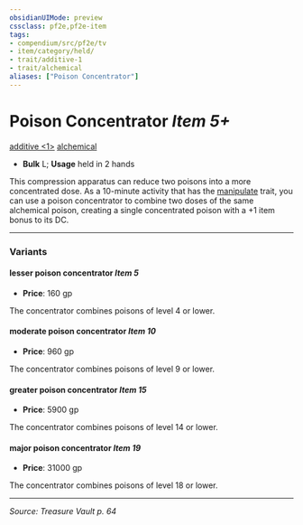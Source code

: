```yaml
---
obsidianUIMode: preview
cssclass: pf2e,pf2e-item
tags:
- compendium/src/pf2e/tv
- item/category/held/
- trait/additive-1
- trait/alchemical
aliases: ["Poison Concentrator"]
---
```

# Poison Concentrator *Item 5+*  
[additive <1>](rules/traits/additive-1.md "Additive Feat Trait")  [alchemical](alchemical.md "Alchemical Item Trait")  

- **Bulk** L; **Usage** held in 2 hands

This compression apparatus can reduce two poisons into a more concentrated dose. As a 10-minute activity that has the [manipulate](manipulate.md "Manipulate General Trait") trait, you can use a poison concentrator to combine two doses of the same alchemical poison, creating a single concentrated poison with a +1 item bonus to its DC.

---

### Variants

#### lesser poison concentrator *Item 5*

- **Price**: 160 gp

The concentrator combines poisons of level 4 or lower.

#### moderate poison concentrator *Item 10*

- **Price**: 960 gp

The concentrator combines poisons of level 9 or lower.

#### greater poison concentrator *Item 15*

- **Price**: 5900 gp

The concentrator combines poisons of level 14 or lower.

#### major poison concentrator *Item 19*

- **Price**: 31000 gp

The concentrator combines poisons of level 18 or lower.

---
*Source: Treasure Vault p. 64*